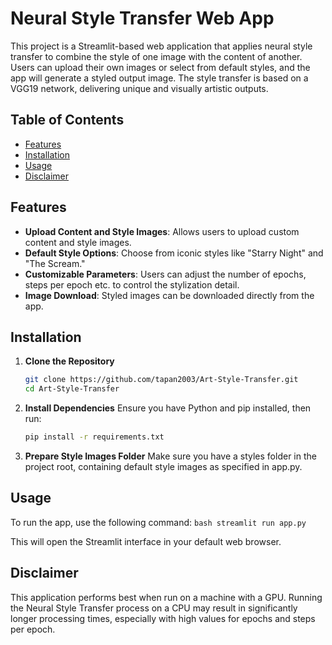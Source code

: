 # Neural Style Transfer Web App

This project is a Streamlit-based web application that applies neural style transfer to combine the style of one image with the content of another. Users can upload their own images or select from default styles, and the app will generate a styled output image. The style transfer is based on a VGG19 network, delivering unique and visually artistic outputs.

## Table of Contents

- [Features](#features)
- [Installation](#installation)
- [Usage](#usage)
- [Disclaimer](#disclaimer)

## Features
- **Upload Content and Style Images**: Allows users to upload custom content and style images.
- **Default Style Options**: Choose from iconic styles like "Starry Night" and "The Scream."
- **Customizable Parameters**: Users can adjust the number of epochs, steps per epoch etc. to control the stylization detail.
- **Image Download**: Styled images can be downloaded directly from the app.

## Installation
1. **Clone the Repository**
    ```bash
    git clone https://github.com/tapan2003/Art-Style-Transfer.git
    cd Art-Style-Transfer
    ```

2. **Install Dependencies** 
   Ensure you have Python and pip installed, then run:
    ```bash
    pip install -r requirements.txt
    ```

3. **Prepare Style Images Folder** 
    Make sure you have a styles folder in the project root, containing default style images as specified in app.py.

## Usage
To run the app, use the following command:
    ```bash
    streamlit run app.py
    ```
    
This will open the Streamlit interface in your default web browser.

## Disclaimer
This application performs best when run on a machine with a GPU. Running the Neural Style Transfer process on a CPU may result in significantly longer processing times, especially with high values for epochs and steps per epoch.